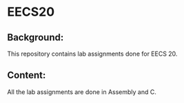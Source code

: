# EECS20
## Background:
This repository contains lab assignments done for EECS 20.
## Content:
All the lab assignments are done in Assembly and C. 
